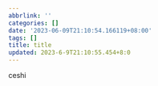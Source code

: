 ```yaml
---
abbrlink: ''
categories: []
date: '2023-06-09T21:10:54.166119+08:00'
tags: []
title: title
updated: 2023-6-9T21:10:55.454+8:0
---
```

ceshi
